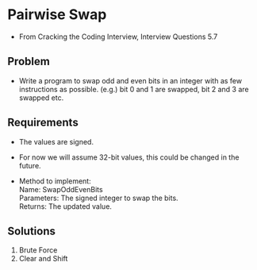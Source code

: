 ﻿# Pairwise Swap
- From Cracking the Coding Interview, Interview Questions 5.7

## Problem
- Write a program to swap odd and even bits in an integer with as few instructions
as possible. (e.g.) bit 0 and 1 are swapped, bit 2 and 3 are swapped etc.

## Requirements
- The values are signed.
- For now we will assume 32-bit values, this could be changed in the future.

- Method to implement:  
Name: SwapOddEvenBits  
Parameters: The signed integer to swap the bits.  
Returns: The updated value.

## Solutions
1. Brute Force
2. Clear and Shift